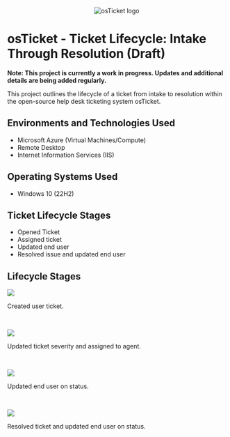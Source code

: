 <p align="center">
<img src="https://i.imgur.com/Clzj7Xs.png" alt="osTicket logo"/>
</p>

<h1>osTicket - Ticket Lifecycle: Intake Through Resolution (Draft)</h1>

**Note: This project is currently a work in progress. Updates and additional details are being added regularly.**

This project outlines the lifecycle of a ticket from intake to resolution within the open-source help desk ticketing system osTicket.<br />


<h2>Environments and Technologies Used</h2>

- Microsoft Azure (Virtual Machines/Compute)
- Remote Desktop
- Internet Information Services (IIS)

<h2>Operating Systems Used </h2>

- Windows 10 (22H2)

<h2>Ticket Lifecycle Stages</h2>

- Opened Ticket
- Assigned ticket
- Updated end user
- Resolved issue and updated end user

<h2>Lifecycle Stages</h2>

<p>
<img src="https://github.com/timsherrell/ticket-lifecycle/assets/144177449/fb193a50-63dc-41b9-900f-3eff58bbb6f4"/>
</p>
<p>
Created user ticket.
</p>
<br />

<p>
<img src="https://github.com/timsherrell/ticket-lifecycle/assets/144177449/a4ae5281-4ea6-4105-bfd0-f5921a6ca438"/>
</p>
<p>
Updated ticket severity and assigned to agent. 
</p>
<br />

<p>
<img src="https://github.com/timsherrell/ticket-lifecycle/assets/144177449/34b8f93a-ff3d-49ac-a86d-bea9dedbcda8"/>
</p>
<p>
Updated end user on status.
</p>
<br />

<p>
  <img src="https://github.com/timsherrell/ticket-lifecycle/assets/144177449/6f65f50d-d15e-4180-9ba7-66d36b1f356f" />
</p>
<p>
  Resolved ticket and updated end user on status.
</p>
